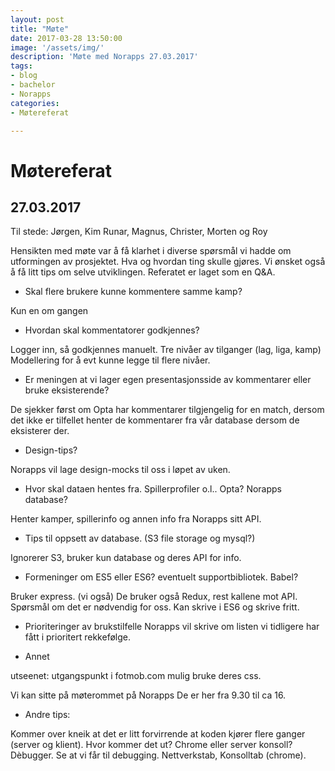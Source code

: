 ```yaml
---
layout: post
title: "Møte"
date: 2017-03-28 13:50:00
image: '/assets/img/'
description: 'Møte med Norapps 27.03.2017'
tags: 
- blog
- bachelor
- Norapps
categories:
- Møtereferat

---
```


# Møtereferat
## 27.03.2017
Til stede: Jørgen, Kim Runar, Magnus, Christer, Morten og Roy

Hensikten med møte var å få klarhet i diverse spørsmål vi hadde om utformingen av prosjektet. Hva og hvordan ting skulle gjøres.
Vi ønsket også å få litt tips om selve utviklingen.
Referatet er laget som en Q&A. 

- Skal flere brukere kunne kommentere samme kamp? 
 
Kun en om gangen

- Hvordan skal kommentatorer godkjennes?

Logger inn, så godkjennes manuelt.
Tre nivåer av tilganger (lag, liga, kamp)
Modellering for å evt kunne legge til flere nivåer.

- Er meningen at vi lager egen presentasjonsside av kommentarer eller bruke eksisterende?

De sjekker først om Opta har kommentarer tilgjengelig for en match, dersom det ikke er tilfellet henter de kommentarer fra vår database dersom de eksisterer der. 


- Design-tips? 

Norapps vil lage design-mocks til oss i løpet av uken.


- Hvor skal dataen hentes fra. Spillerprofiler o.l.. Opta? Norapps database?

Henter kamper, spillerinfo og annen info fra Norapps sitt API.

- Tips til oppsett av database. (S3 file storage og mysql?)

Ignorerer S3, bruker kun database og deres API for info.


- Formeninger om ES5 eller ES6? eventuelt supportbibliotek. Babel? 

Bruker express. (vi også)
De bruker også Redux, rest kallene mot API. Spørsmål om det er nødvendig for oss. 
Kan skrive i ES6 og skrive fritt.



- Prioriteringer av brukstilfelle
Norapps vil skrive om listen vi tidligere har fått i prioritert rekkefølge. 


- Annet

utseenet:
utgangspunkt i fotmob.com
mulig bruke deres css.


Vi kan sitte på møterommet på Norapps
De er her fra 9.30 til ca 16.



- Andre tips:

Kommer over kneik at det er litt forvirrende at koden kjører flere ganger (server og klient). Hvor kommer det ut? Chrome eller server konsoll? Dèbugger.
Se at vi får til debugging.
Nettverkstab, Konsolltab (chrome).







